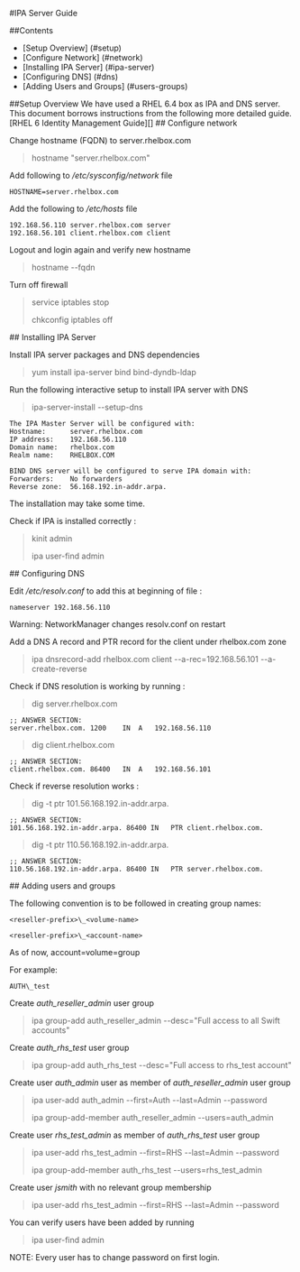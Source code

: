 #IPA Server Guide

##Contents
* [Setup Overview] (#setup)
* [Configure Network] (#network)
* [Installing IPA Server] (#ipa-server)
* [Configuring DNS] (#dns)
* [Adding Users and Groups] (#users-groups)


<a name="setup" />
##Setup Overview
We have used a RHEL 6.4 box as IPA and DNS server. This document borrows
instructions from the following more detailed guide.
[RHEL 6 Identity Management Guide][]


<a name="network" />
## Configure network

Change hostname (FQDN) to server.rhelbox.com
> hostname "server.rhelbox.com"

Add following to */etc/sysconfig/network* file

    HOSTNAME=server.rhelbox.com

Add the following to */etc/hosts* file

    192.168.56.110 server.rhelbox.com server
    192.168.56.101 client.rhelbox.com client

Logout and login again and verify new hostname
> hostname --fqdn

Turn off firewall
> service iptables stop
>
> chkconfig iptables off


<a name="ipa-server" />
## Installing IPA Server

Install IPA server packages and DNS dependencies
> yum install ipa-server bind bind-dyndb-ldap

Run the following interactive setup to install IPA server with DNS
> ipa-server-install --setup-dns

    The IPA Master Server will be configured with:
    Hostname:      server.rhelbox.com
    IP address:    192.168.56.110
    Domain name:   rhelbox.com
    Realm name:    RHELBOX.COM

    BIND DNS server will be configured to serve IPA domain with:
    Forwarders:    No forwarders
    Reverse zone:  56.168.192.in-addr.arpa.

The installation may take some time.

Check if IPA is installed correctly :
> kinit admin
>
> ipa user-find admin


<a name="dns" />
## Configuring DNS

Edit */etc/resolv.conf* to add this at beginning of file :

    nameserver 192.168.56.110

Warning: NetworkManager changes resolv.conf on restart

Add a DNS A record and PTR record for the client under rhelbox.com zone
> ipa dnsrecord-add rhelbox.com client --a-rec=192.168.56.101 --a-create-reverse

Check if DNS resolution is working by running :

> dig server.rhelbox.com

    ;; ANSWER SECTION:
    server.rhelbox.com. 1200    IN  A   192.168.56.110

> dig client.rhelbox.com

    ;; ANSWER SECTION:
    client.rhelbox.com. 86400   IN  A   192.168.56.101

Check if reverse resolution works :

> dig -t ptr 101.56.168.192.in-addr.arpa.

    ;; ANSWER SECTION:
    101.56.168.192.in-addr.arpa. 86400 IN   PTR client.rhelbox.com.


> dig -t ptr 110.56.168.192.in-addr.arpa.

    ;; ANSWER SECTION:
    110.56.168.192.in-addr.arpa. 86400 IN   PTR server.rhelbox.com.


<a name="users-groups" />
## Adding users and groups

The following convention is to be followed in creating group names:

    <reseller-prefix>\_<volume-name>

    <reseller-prefix>\_<account-name>

As of now, account=volume=group

For example:

    AUTH\_test

Create *auth_reseller_admin* user group
> ipa group-add auth_reseller_admin --desc="Full access to all Swift accounts"

Create *auth_rhs_test* user group
> ipa group-add auth_rhs_test --desc="Full access to rhs_test account"

Create user *auth_admin* user as member of *auth_reseller_admin* user group
> ipa user-add auth_admin --first=Auth --last=Admin --password
>
> ipa group-add-member auth_reseller_admin --users=auth_admin

Create user *rhs_test_admin* as member of *auth_rhs_test* user group
> ipa user-add rhs_test_admin --first=RHS --last=Admin --password
>
> ipa group-add-member auth_rhs_test --users=rhs_test_admin

Create user *jsmith* with no relevant group membership
> ipa user-add rhs_test_admin --first=RHS --last=Admin --password

You can verify users have been added by running
>ipa user-find admin

NOTE: Every user has to change password on first login.

[RHEL 6 Identity Management Guide]: https://access.redhat.com/site/documentation/en-US/Red_Hat_Enterprise_Linux/6/html/Identity_Management_Guide/
